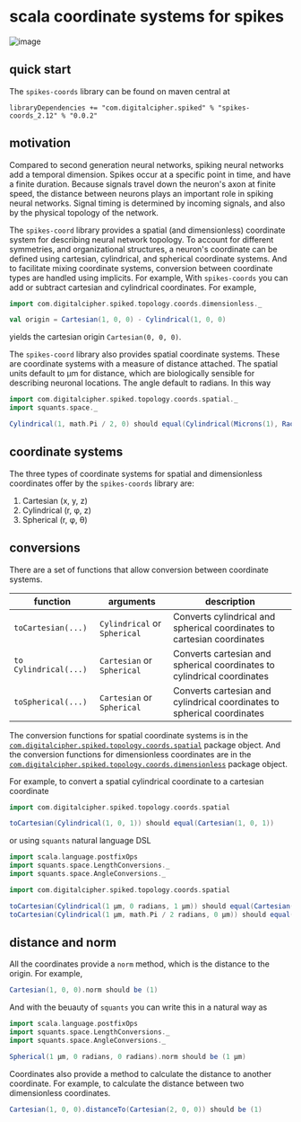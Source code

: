 # scala coordinate systems for spikes

![image](https://travis-ci.com/robphilipp/coordinates.svg?branch=master)

## quick start
The `spikes-coords` library can be found on maven central at

```sbtshell
libraryDependencies += "com.digitalcipher.spiked" % "spikes-coords_2.12" % "0.0.2"
```

## motivation
Compared to second generation neural networks, spiking neural networks add a temporal dimension. Spikes
occur at a specific point in time, and have a finite duration. Because signals travel down the neuron's axon
at finite speed, the distance between neurons plays an important role in spiking neural networks. Signal
timing is determined by incoming signals, and also by the physical topology of the network.

The `spikes-coord` library provides a spatial (and dimensionless) coordinate system for describing neural
network topology. To account for different symmetries, and organizational structures, a neuron's coordinate
can be defined using cartesian, cylindrical, and spherical coordinate systems. And to facilitate mixing 
coordinate systems, conversion between coordinate types are handled using implicits. For example, With 
`spikes-coords` you can add or subtract cartesian and cylindrical coordinates. For example,

```scala
import com.digitalcipher.spiked.topology.coords.dimensionless._

val origin = Cartesian(1, 0, 0) - Cylindrical(1, 0, 0)
```

yields the cartesian origin `Cartesian(0, 0, 0)`.

The `spikes-coord` library also provides spatial coordinate systems. These are coordinate systems with
a measure of distance attached. The spatial units default to µm for distance, which are biologically 
sensible for describing neuronal locations. The angle default to radians. In this way

```scala
import com.digitalcipher.spiked.topology.coords.spatial._
import squants.space._

Cylindrical(1, math.Pi / 2, 0) should equal(Cylindrical(Microns(1), Radians(math.Pi / 2), Microns(0)))
```

## coordinate systems

The three types of coordinate systems for spatial and dimensionless coordinates offer by the `spikes-coords` 
library are:
1. Cartesian (x, y, z)
2. Cylindrical (r, φ, z)
3. Spherical (r, φ, θ)

## conversions
There are a set of functions that allow conversion between coordinate systems. 

| function | arguments | description |
| -------- | --- | --- |
| `toCartesian(...)` | `Cylindrical` or `Spherical` | Converts cylindrical and spherical coordinates to cartesian coordinates |
| `to Cylindrical(...)` | `Cartesian` or `Spherical` | Converts cartesian and spherical coordinates to cylindrical coordinates |
| `toSpherical(...)` | `Cartesian` or `Spherical` | Converts cartesian and cylindrical coordinates to spherical coordinates |

The conversion functions for spatial coordinate systems is in the 
[`com.digitalcipher.spiked.topology.coords.spatial`](src/main/scala/com/digitalcipher/spiked/topology/coords/spatial/package.scala) 
package object. And the conversion functions for dimensionless coordinates are in the 
[`com.digitalcipher.spiked.topology.coords.dimensionless`](src/main/scala/com/digitalcipher/spiked/topology/coords/dimensionless/package.scala)
package object. 
 
For example, to convert a spatial cylindrical coordinate to a cartesian coordinate
```scala
import com.digitalcipher.spiked.topology.coords.spatial

toCartesian(Cylindrical(1, 0, 1)) should equal(Cartesian(1, 0, 1))
```

or using `squants` natural language DSL
```scala
import scala.language.postfixOps
import squants.space.LengthConversions._
import squants.space.AngleConversions._

import com.digitalcipher.spiked.topology.coords.spatial

toCartesian(Cylindrical(1 µm, 0 radians, 1 µm)) should equal(Cartesian(1 µm, 0 µm, 1 µm))
toCartesian(Cylindrical(1 µm, math.Pi / 2 radians, 0 µm)) should equal(Cartesian(0 µm, 1 µm, 0 µm))
```

## distance and norm
All the coordinates provide a `norm` method, which is the distance to the origin. For example,
```scala
Cartesian(1, 0, 0).norm should be (1)
```

And with the beuauty of `squants` you can write this in a natural way as
```scala
import scala.language.postfixOps
import squants.space.LengthConversions._
import squants.space.AngleConversions._

Spherical(1 µm, 0 radians, 0 radians).norm should be (1 µm)
```

Coordinates also provide a method to calculate the distance to another coordinate. For example,
to calculate the distance between two dimensionless coordinates.
```scala
Cartesian(1, 0, 0).distanceTo(Cartesian(2, 0, 0)) should be (1)
```

